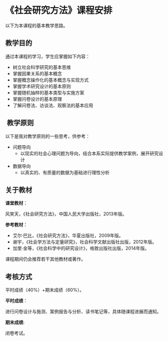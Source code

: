 
# 《社会研究方法》课程安排

以下为本课程的基本教学思路。
## 教学目的

通过本课程的学习，学生应掌握如下内容：
* 树立社会科学研究的基本思维
* 掌握因果关系的基本概念
* 掌握概念操作化的基本概念与实现方式
* 掌握学术研究设计的基本原则
* 掌握随机抽样的基本类型与实施方案
* 掌握问卷设计的基本原理
* 了解问卷法、访谈法、观察法的基本应用

##  教学原则
以下是我对教学原则的一些思考，供参考：

* 问题导向
    * 以现实的社会心理问题为导向，结合本系实际提供教学案例，展开研究设计
* 数据导向
    * 以真实的、有质量的数据为基础进行理性分析
    
## 关于教材

**课堂教材**：

风笑天，《社会研究方法》，中国人民大学出版社，2013年版。

**参考教材**：

* 艾尔·巴比，《社会研究方法》，华夏出版社，2009年版。
* 谢宇，《社会学方法与定量研究》，社会科学文献出版社出版，2012年版。
* 加里·金等，《社会科学中的研究设计》，格致出版社出版，2014年版。

课程期间仍会推荐若干其他教材或著作。

## 考核方式

平时成绩（40%）+期末成绩（60%）。

**平时成绩**：

进行问卷设计与施测、案例报告与分析、读书笔记等，具体随课程进展而通知。

**期末成绩**:

闭卷考试。
